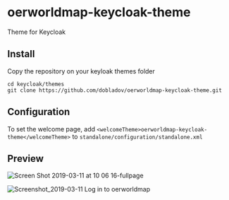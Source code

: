 # oerworldmap-keycloak-theme
Theme for Keycloak

## Install

Copy the repository on your keyloak themes folder

```
cd keycloak/themes
git clone https://github.com/dobladov/oerworldmap-keycloak-theme.git
```

## Configuration

To set the welcome page, add `<welcomeTheme>oerworldmap-keycloak-theme</welcomeTheme>` to `standalone/configuration/standalone.xml`

## Preview

![Screen Shot 2019-03-11 at 10 06 16-fullpage](https://user-images.githubusercontent.com/1938043/54112453-79696480-43e6-11e9-8628-43b56d8f3ca1.png)

![Screenshot_2019-03-11 Log in to oerworldmap](https://user-images.githubusercontent.com/1938043/54112452-78d0ce00-43e6-11e9-977f-923fc1de4586.png)

